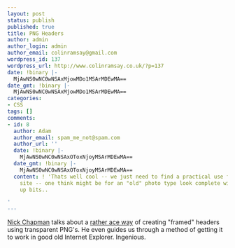 ```yaml
---
layout: post
status: publish
published: true
title: PNG Headers
author: admin
author_login: admin
author_email: colinramsay@gmail.com
wordpress_id: 137
wordpress_url: http://www.colinramsay.co.uk/?p=137
date: !binary |-
  MjAwNS0wNC0wNSAxMjowMDo1MSArMDEwMA==
date_gmt: !binary |-
  MjAwNS0wNC0wNSAxMjowMDo1MSArMDEwMA==
categories:
- CSS
tags: []
comments:
- id: 8
  author: Adam
  author_email: spam_me_not@spam.com
  author_url: ''
  date: !binary |-
    MjAwNS0wNC0wNSAxOToxNjoyMSArMDEwMA==
  date_gmt: !binary |-
    MjAwNS0wNC0wNSAxOToxNjoyMSArMDEwMA==
  content: ! 'Thats well cool -- we just need to find a practical use for this ona
    site -- one think might be for an "old" photo type look complete with scrumpled
    up bits..

'
---
```

<p><a href="http://chapnickman.com/">Nick Chapman</a> talks about a <a href="http://www.chapnickman.com/2005/03/18/png-headers/">rather ace way</a> of creating "framed" headers using transparent PNG's. He even guides us through a method of getting it to work in good old Internet Explorer. Ingenious.</p>
